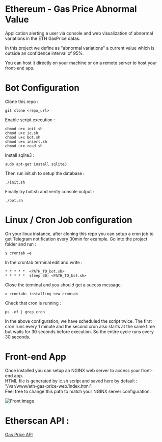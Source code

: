 # Ethereum - Gas Price Abnormal Value
Application alerting a user via console and web visualization of abnormal variations in the ETH GasPrice datas.  

In this project we define as "abnormal variations" a current value which is outside an confidence interval of 95%.

You can host it directly on your machine or on a remote server to host your front-end app.

# Bot Configuration 
Clone this repo :
```
git clone <repo_url>
```

Enable script execution :
```
chmod u+x init.sh
chmod u+x ic.sh
chmod u+x bot.sh
chmod u+x insert.sh
chmod u+x read.sh
```

Install sqlite3 :
```
sudo apt-get install sqlite3
```

Then run init.sh to setup the database : 
```
./init.sh
```

Finally try bot.sh and verify console output : 
```
./bot.sh
```

# Linux / Cron Job configuration

On your linux instance, after cloning this repo you can setup a cron job to get Telegram notification every 30min for example.
Go into the project folder and run :
```
$ crontab –e
```
In the crontab terminal edit and write :
```
* * * * *  <PATH_TO_bot.sh>
* * * * *  sleep 30; <PATH_TO_bot.sh>
```
Close the terminal and you should get a sucess message.

```
> crontab: installing new crontab
```

Check that cron is running :
```
ps -ef | grep cron
```

In the above configuration, we have scheduled the script twice. The first cron runs every 1 minute and the second cron also starts at the same time but waits for 30 seconds before execution. So the entire cycle runs every 30 seconds.

# Front-end App
Once installed you can setup an NGINX web server to access your front-end app.  
HTML file is generated by ic.sh script and saved here by default : "/var/www/eth-gas-price-web/index.html".  
Feel free to change this path to match your NGINX server configuration.  

![Front image](https://i.ibb.co/s54jsp1/html.png)  


# Etherscan API :
[Gas Price API](https://api.etherscan.io/api?module=gastracker&action=gasoracle)
